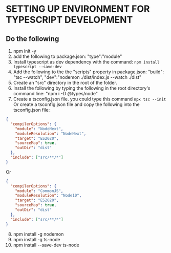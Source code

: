 # SETTING UP ENVIRONMENT FOR TYPESCRIPT DEVELOPMENT

## Do the following
1. npm init -y
2. add the following to package.json: "type":"module"
3. Install typescript as dev dependency with the command: `npm install typescript --save-dev`
4. Add the following to the the "scripts" property in package.json: "build": "tsc --watch", "dev":"nodemon ./dist/index.js --watch ./dist"
5. Create an "src" directory in the root of the folder.
6. Install the following by typing the following in the root directory's command line: "npm i -D @types/node"
7. Create a tsconfig.json file. you could type this command `npx tsc --init` Or create a tsconfig.json file and copy the following into the tsconfig.json file: 
```json
{
  "compilerOptions": {
    "module": "NodeNext",
    "moduleResolution": "NodeNext",
    "target": "ES2020",
    "sourceMap": true,
    "outDir": "dist"
  },
  "include": ["src/**/*"]
}
```
Or
```json
{
  "compilerOptions": {
    "module": "CommonJS",
    "moduleResolution": "Node10",
    "target": "ES2020",
    "sourceMap": true,
    "outDir": "dist"
  },
  "include": ["src/**/*"]
}
```
8. npm install -g nodemon
9. npm install -g ts-node
10. npm install --save-dev ts-node